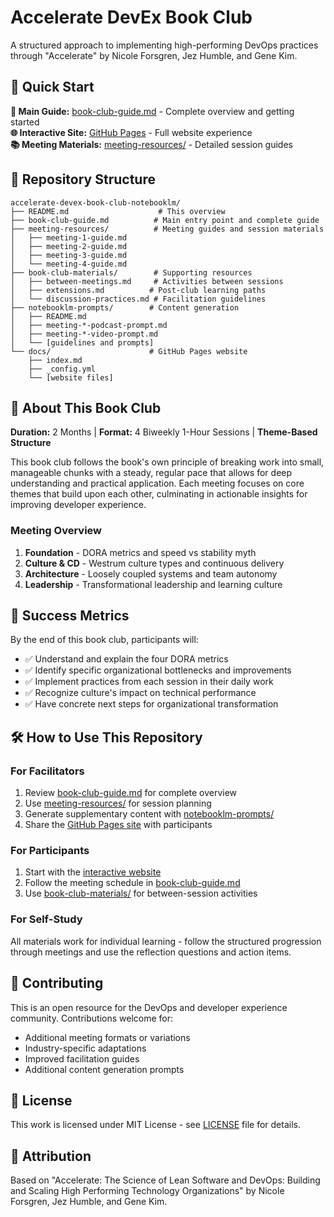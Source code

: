 # Accelerate DevEx Book Club

A structured approach to implementing high-performing DevOps practices through "Accelerate" by Nicole Forsgren, Jez Humble, and Gene Kim.

## 🚀 Quick Start

**📖 Main Guide:** [book-club-guide.md](book-club-guide.md) - Complete overview and getting started  
**🌐 Interactive Site:** [GitHub Pages](https://mhenke.github.io/accelerate-devex-book-club-notebooklm/) - Full website experience  
**📚 Meeting Materials:** [meeting-resources/](meeting-resources/) - Detailed session guides  

## 📁 Repository Structure

```
accelerate-devex-book-club-notebooklm/
├── README.md                    # This overview
├── book-club-guide.md          # Main entry point and complete guide
├── meeting-resources/          # Meeting guides and session materials
│   ├── meeting-1-guide.md
│   ├── meeting-2-guide.md
│   ├── meeting-3-guide.md
│   └── meeting-4-guide.md
├── book-club-materials/        # Supporting resources
│   ├── between-meetings.md     # Activities between sessions
│   ├── extensions.md          # Post-club learning paths
│   └── discussion-practices.md # Facilitation guidelines
├── notebooklm-prompts/        # Content generation
│   ├── README.md
│   ├── meeting-*-podcast-prompt.md
│   ├── meeting-*-video-prompt.md
│   └── [guidelines and prompts]
└── docs/                      # GitHub Pages website
    ├── index.md
    ├── _config.yml
    └── [website files]
```

## 📖 About This Book Club

**Duration:** 2 Months | **Format:** 4 Biweekly 1-Hour Sessions | **Theme-Based Structure**

This book club follows the book's own principle of breaking work into small, manageable chunks with a steady, regular pace that allows for deep understanding and practical application. Each meeting focuses on core themes that build upon each other, culminating in actionable insights for improving developer experience.

### Meeting Overview
1. **Foundation** - DORA metrics and speed vs stability myth
2. **Culture & CD** - Westrum culture types and continuous delivery
3. **Architecture** - Loosely coupled systems and team autonomy  
4. **Leadership** - Transformational leadership and learning culture

## 🎯 Success Metrics

By the end of this book club, participants will:
- ✅ Understand and explain the four DORA metrics
- ✅ Identify specific organizational bottlenecks and improvements
- ✅ Implement practices from each session in their daily work
- ✅ Recognize culture's impact on technical performance
- ✅ Have concrete next steps for organizational transformation

## 🛠️ How to Use This Repository

### For Facilitators
1. Review [book-club-guide.md](book-club-guide.md) for complete overview
2. Use [meeting-resources/](meeting-resources/) for session planning
3. Generate supplementary content with [notebooklm-prompts/](notebooklm-prompts/)
4. Share the [GitHub Pages site](https://mhenke.github.io/accelerate-devex-book-club-notebooklm/) with participants

### For Participants  
1. Start with the [interactive website](https://mhenke.github.io/accelerate-devex-book-club-notebooklm/)
2. Follow the meeting schedule in [book-club-guide.md](book-club-guide.md)
3. Use [book-club-materials/](book-club-materials/) for between-session activities

### For Self-Study
All materials work for individual learning - follow the structured progression through meetings and use the reflection questions and action items.

## 🤝 Contributing

This is an open resource for the DevOps and developer experience community. Contributions welcome for:
- Additional meeting formats or variations
- Industry-specific adaptations
- Improved facilitation guides
- Additional content generation prompts

## 📄 License

This work is licensed under MIT License - see [LICENSE](LICENSE) file for details.

## 🙏 Attribution

Based on "Accelerate: The Science of Lean Software and DevOps: Building and Scaling High Performing Technology Organizations" by Nicole Forsgren, Jez Humble, and Gene Kim.
